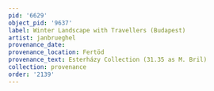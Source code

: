 ```yaml
---
pid: '6629'
object_pid: '9637'
label: Winter Landscape with Travellers (Budapest)
artist: janbrueghel
provenance_date:
provenance_location: Fertöd
provenance_text: Esterházy Collection (31.35 as M. Bril)
collection: provenance
order: '2139'
---
```

